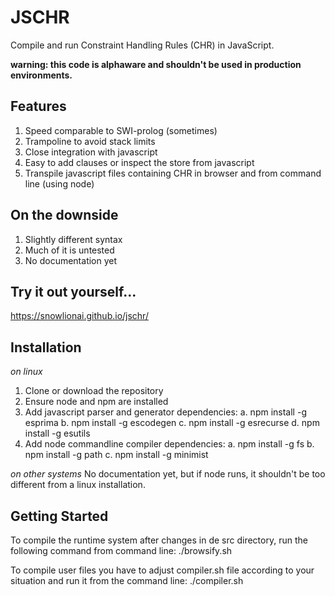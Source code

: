 # **JSCHR**

Compile and run Constraint Handling Rules (CHR) in JavaScript.

**warning: this code is alphaware and shouldn't be used in production environments.** 

## Features

 1. Speed comparable to SWI-prolog (sometimes)
 2. Trampoline to avoid stack limits 
 3. Close integration with javascript
 4. Easy to add clauses or inspect the store from javascript 
 4. Transpile javascript files containing CHR in browser and from command line (using node)

## On the downside

 1. Slightly different syntax 
 2. Much of it is untested
 3. No documentation yet

## Try it out yourself...

https://snowlionai.github.io/jschr/


## Installation
*on linux*
 1. Clone or download the repository 
 2. Ensure node and npm are installed
 2. Add javascript parser and generator dependencies:
	a. npm install -g esprima
	b. npm install -g escodegen
	c. npm install -g esrecurse
	d. npm install -g esutils
 3. Add node commandline compiler dependencies:
	a. npm install -g fs
	b. npm install -g path
	c. npm install -g minimist

*on other systems*
No documentation yet, but if node runs, it shouldn't be too different from a linux installation.

## Getting Started

To compile the runtime system after changes in de src directory, run the following command from command line:
./browsify.sh

To compile user files you have to adjust compiler.sh file according to your situation and run it from the command line: 
./compiler.sh
